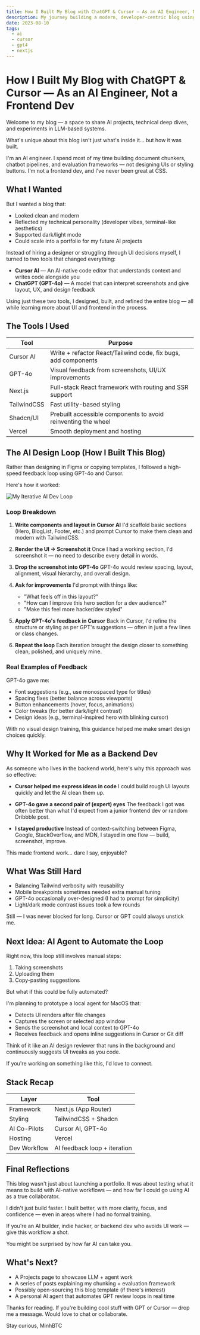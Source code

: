 ```yaml
---
title: How I Built My Blog with ChatGPT & Cursor — As an AI Engineer, Not a Frontend Dev
description: My journey building a modern, developer-centric blog using AI tools like Cursor and GPT-4o, despite having limited frontend experience.
date: 2023-08-10
tags:
  - ai
  - cursor
  - gpt4
  - nextjs
---
```


# How I Built My Blog with ChatGPT & Cursor — As an AI Engineer, Not a Frontend Dev

Welcome to my blog — a space to share AI projects, technical deep dives, and experiments in LLM-based systems.

What's unique about this blog isn't just what's inside it… but how it was built.

I'm an AI engineer. I spend most of my time building document chunkers, chatbot pipelines, and evaluation frameworks — not designing UIs or styling buttons. I'm not a frontend dev, and I've never been great at CSS.

## What I Wanted

But I wanted a blog that:
- Looked clean and modern
- Reflected my technical personality (developer vibes, terminal-like aesthetics)
- Supported dark/light mode
- Could scale into a portfolio for my future AI projects

Instead of hiring a designer or struggling through UI decisions myself, I turned to two tools that changed everything:
- **Cursor AI** — An AI-native code editor that understands context and writes code alongside you
- **ChatGPT (GPT-4o)** — A model that can interpret screenshots and give layout, UX, and design feedback

Using just these two tools, I designed, built, and refined the entire blog — all while learning more about UI and frontend in the process.

## The Tools I Used

| Tool | Purpose |
| --- | --- |
| Cursor AI | Write + refactor React/Tailwind code, fix bugs, add components |
| GPT-4o | Visual feedback from screenshots, UI/UX improvements |
| Next.js | Full-stack React framework with routing and SSR support |
| TailwindCSS | Fast utility-based styling |
| Shadcn/UI | Prebuilt accessible components to avoid reinventing the wheel |
| Vercel | Smooth deployment and hosting |

## The AI Design Loop (How I Built This Blog)

Rather than designing in Figma or copying templates, I followed a high-speed feedback loop using GPT-4o and Cursor.

Here's how it worked:

![My Iterative AI Dev Loop](/images/blog/ai-dev-loop.png)

### Loop Breakdown

1. **Write components and layout in Cursor AI**
   I'd scaffold basic sections (Hero, BlogList, Footer, etc.) and prompt Cursor to make them clean and modern with TailwindCSS.

2. **Render the UI → Screenshot it**
   Once I had a working section, I'd screenshot it — no need to describe every detail in words.

3. **Drop the screenshot into GPT-4o**
   GPT-4o would review spacing, layout, alignment, visual hierarchy, and overall design.

4. **Ask for improvements**
   I'd prompt with things like:
   - "What feels off in this layout?"
   - "How can I improve this hero section for a dev audience?"
   - "Make this feel more hacker/dev styled"

5. **Apply GPT-4o's feedback in Cursor**
   Back in Cursor, I'd refine the structure or styling as per GPT's suggestions — often in just a few lines or class changes.

6. **Repeat the loop**
   Each iteration brought the design closer to something clean, polished, and uniquely mine.

### Real Examples of Feedback

GPT-4o gave me:
- Font suggestions (e.g., use monospaced type for titles)
- Spacing fixes (better balance across viewports)
- Button enhancements (hover, focus, animations)
- Color tweaks (for better dark/light contrast)
- Design ideas (e.g., terminal-inspired hero with blinking cursor)

With no visual design training, this guidance helped me make smart design choices quickly.

## Why It Worked for Me as a Backend Dev

As someone who lives in the backend world, here's why this approach was so effective:

- **Cursor helped me express ideas in code**
  I could build rough UI layouts quickly and let the AI clean them up.

- **GPT-4o gave a second pair of (expert) eyes**
  The feedback I got was often better than what I'd expect from a junior frontend dev or random Dribbble post.

- **I stayed productive**
  Instead of context-switching between Figma, Google, StackOverflow, and MDN, I stayed in one flow — build, screenshot, improve.

This made frontend work… dare I say, enjoyable?

## What Was Still Hard

- Balancing Tailwind verbosity with reusability
- Mobile breakpoints sometimes needed extra manual tuning
- GPT-4o occasionally over-designed (I had to prompt for simplicity)
- Light/dark mode contrast issues took a few rounds

Still — I was never blocked for long. Cursor or GPT could always unstick me.

## Next Idea: AI Agent to Automate the Loop

Right now, this loop still involves manual steps:

1. Taking screenshots
2. Uploading them
3. Copy-pasting suggestions

But what if this could be fully automated?

I'm planning to prototype a local agent for MacOS that:
- Detects UI renders after file changes
- Captures the screen or selected app window
- Sends the screenshot and local context to GPT-4o
- Receives feedback and opens inline suggestions in Cursor or Git diff

Think of it like an AI design reviewer that runs in the background and continuously suggests UI tweaks as you code.

If you're working on something like this, I'd love to connect.

## Stack Recap

| Layer | Tool |
| --- | --- |
| Framework | Next.js (App Router) |
| Styling | TailwindCSS + Shadcn |
| AI Co-Pilots | Cursor AI, GPT-4o |
| Hosting | Vercel |
| Dev Workflow | AI feedback loop + iteration |

## Final Reflections

This blog wasn't just about launching a portfolio.
It was about testing what it means to build with AI-native workflows — and how far I could go using AI as a true collaborator.

I didn't just build faster.
I built better, with more clarity, focus, and confidence — even in areas where I had no formal training.

If you're an AI builder, indie hacker, or backend dev who avoids UI work — give this workflow a shot.

You might be surprised by how far AI can take you.

## What's Next?

- A Projects page to showcase LLM + agent work
- A series of posts explaining my chunking + evaluation framework
- Possibly open-sourcing this blog template (if there's interest)
- A personal AI agent that automates GPT review loops in real time

Thanks for reading. If you're building cool stuff with GPT or Cursor — drop me a message. Would love to chat or collaborate.

Stay curious,
MinhBTC 